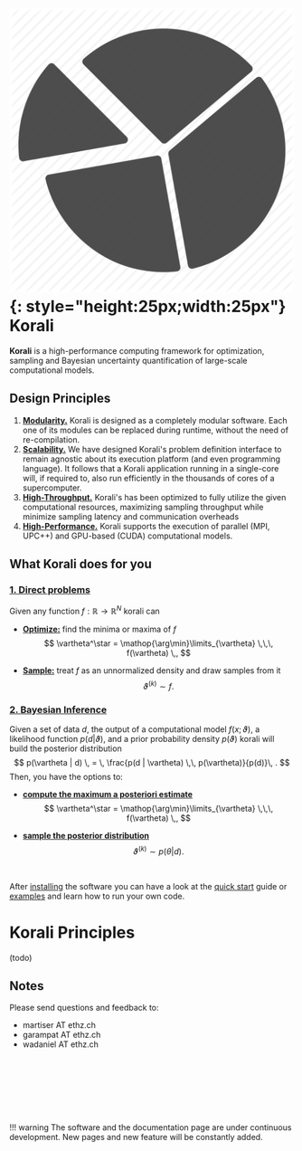 # ![](templogo.png){: style="height:25px;width:25px"} Korali

**Korali** is a high-performance computing framework for optimization, sampling and Bayesian uncertainty quantification of large-scale computational models.

## Design Principles

1. [**Modularity.**](usage/introduction.md) Korali is designed as a completely modular software. Each one of its modules can be replaced during runtime, without the need of re-compilation.
2. [**Scalability.**](usage/conduits/sequential.md) We have designed Korali's problem definition interface to remain agnostic about its execution platform (and even programming language). It follows that a Korali application running in a single-core will, if required to, also run efficiently in the thousands of cores of a supercomputer.
3. [**High-Throughput.**](usage/conduits/upcxx.md) Korali's has been optimized to fully utilize the given computational resources, maximizing sampling throughput while minimize sampling latency and communication overheads
4. [**High-Performance.**](usage/conduits/upcxx.md) Korali supports the execution of parallel (MPI, UPC++) and GPU-based (CUDA) computational models.


## What Korali does for you

### [1. Direct problems](tutorials/direct.md)

Given any function $f:\mathbb{R}\rightarrow\mathbb{R}^N$ korali can

  - [**Optimize:**](tutorials/direct.md#optimize) find the minima or maxima of $f$
    $$
	\vartheta^\star = \mathop{\arg\min}\limits_{\vartheta}  \,\,\, f(\vartheta) \,,
	$$

  - [**Sample:**](tutorials/direct.md#sample) treat $f$ as an unnormalized density and draw samples from it
  $$
  \vartheta^{(k)} \sim f.
  $$  



### [2. Bayesian Inference](tutorials/bayesian.md)


Given a set of data $d$, the output of a computational model $f(x;\vartheta)$, a likelihood function $p(d|\vartheta)$,  and a prior probability density $p(\vartheta)$ korali will build
the posterior distribution
	$$
	p(\vartheta | d) \, = \, \frac{p(d | \vartheta) \,\, p(\vartheta)}{p(d)}\, .
	$$
Then, you have the options to:

  - [**compute the maximum a posteriori estimate**](quick_start/bayesian.md#optimize)
  $$
  \vartheta^\star = \mathop{\arg\min}\limits_{\vartheta}  \,\,\, f(\vartheta) \,,
  $$

  - [**sample the posterior distribution**](quick_start/bayesian.md#sample)
    $$
		\vartheta^{(k)} \sim p(\theta | d).
    $$

<br>

After [installing](installation.md) the software you can have a look at the [quick start](quick_start) guide or [examples](./examples/sampling.md) and learn how to run your own code.


# Korali Principles

(todo)

## Notes

Please send questions and feedback to:

- martiser AT ethz.ch
- garampat AT ethz.ch
- wadaniel AT ethz.ch


<br><br><br><br><br><br>

!!! warning
    The software and the documentation page are under continuous development. New pages and new feature will be constantly added.
